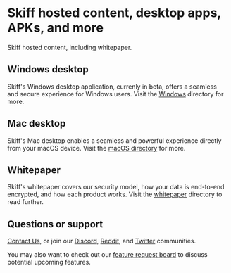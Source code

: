 # Skiff hosted content, desktop apps, APKs, and more

Skiff hosted content, including whitepaper.

## Windows desktop

Skiff's Windows desktop application, currenly in beta, offers a seamless and secure experience for Windows users. Visit the [Windows](/windows) directory for more.

## Mac desktop

Skiff's Mac desktop enables a seamless and powerful experience directly from your macOS device. Visit the [macOS directory](/macos) for more.

## Whitepaper

Skiff's whitepaper covers our security model, how your data is end-to-end encrypted, and how each product works. Visit the [whitepaper](/whitepaper) directory to read further.

## Questions or support

[Contact Us](mailto:support@skiff.org), or join our [Discord](https://discord.com/invite/skiff), [Reddit](https://www.reddit.com/r/skiff), and [Twitter](https://twitter.com/skiffprivacy) communities.

You may also want to check out our [feature request board](https://skiff.canny.io/feature-requests) to discuss potential upcoming features.
